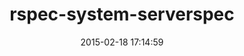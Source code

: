 ---
layout: post
title:  "rspec-system-serverspec"
repo:   "puppetlabs/rspec-system-serverspec"
date:   2015-02-18 17:14:59
gemurl: https://github.com/puppetlabs/rspec-system-serverspec
---